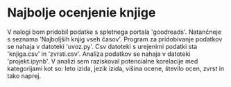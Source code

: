 # Najbolje ocenjenie knjige
V nalogi bom pridobil podatke s spletnega portala 'goodreads'. Natančneje s seznama 'Najboljših knjig vseh časov'. Program za pridobivanje podatkov se nahaja v datoteki 'uvoz.py'. Csv datoteki s urejenimi podatki sta 'knjiga.csv' in 'zvrsti.csv'. Analiza podatkov se nahaja v datoteki 'projekt.ipynb'. V analizi sem raziskoval potencialne korelacije med kategorijami kot so: leto izida, jezik izida, višina ocene, število ocen, zvrst in tako naprej. 
